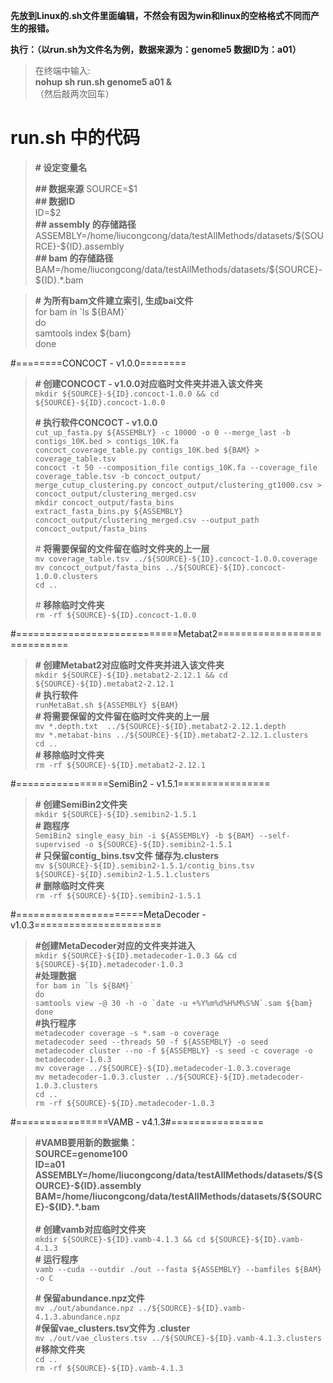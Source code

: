**先放到Linux的.sh文件里面编辑，不然会有因为win和linux的空格格式不同而产生的报错。**

**执行：（以run.sh为文件名为例，数据来源为：genome5 数据ID为：a01）**
>在终端中输入:  
>**nohup sh run.sh genome5 a01  &**  
（然后敲两次回车） 

# run.sh 中的代码

>**\# 设定变量名**
>
>**\## 数据来源** 
SOURCE=\$1      
**\## 数据ID**    
>ID=\$2   
**\## assembly 的存储路径**       
> ASSEMBLY=/home/liucongcong/data/testAllMethods/datasets/\${SOURCE}-\${ID}.assembly  
>**\## bam 的存储路径**
>BAM=/home/liucongcong/data/testAllMethods/datasets/\${SOURCE}-\${ID}.*.bam  

>**\# 为所有bam文件建立索引, 生成bai文件**  
>for bam in \`ls ${BAM}`  
>do  
samtools index \${bam}  
>done  

#========CONCOCT - v1.0.0========
>**\# 创建CONCOCT - v1.0.0对应临时文件夹并进入该文件夹**  
`mkdir ${SOURCE}-${ID}.concoct-1.0.0 && cd ${SOURCE}-${ID}.concoct-1.0.0`  
>  
>**\# 执行软件CONCOCT - v1.0.0**   
`cut_up_fasta.py ${ASSEMBLY} -c 10000 -o 0 --merge_last -b contigs_10K.bed > contigs_10K.fa`  
`concoct_coverage_table.py contigs_10K.bed ${BAM} > coverage_table.tsv`  
`concoct -t 50 --composition_file contigs_10K.fa --coverage_file coverage_table.tsv -b concoct_output/`  
`merge_cutup_clustering.py concoct_output/clustering_gt1000.csv > concoct_output/clustering_merged.csv`  
`mkdir concoct_output/fasta_bins`  
`extract_fasta_bins.py ${ASSEMBLY} concoct_output/clustering_merged.csv --output_path concoct_output/fasta_bins`  
>
>\# **将需要保留的文件留在临时文件夹的上一层**  
> `mv coverage_table.tsv ../${SOURCE}-${ID}.concoct-1.0.0.coverage`  
`mv concoct_output/fasta_bins ../${SOURCE}-${ID}.concoct-1.0.0.clusters`  
`cd ..`  
>  
>\# **移除临时文件夹**  
`rm -rf ${SOURCE}-${ID}.concoct-1.0.0`  

#============================Metabat2============================  
>**\# 创建Metabat2对应临时文件夹并进入该文件夹**  
`mkdir ${SOURCE}-${ID}.metabat2-2.12.1 && cd ${SOURCE}-${ID}.metabat2-2.12.1`  
**\# 执行软件**  
`runMetaBat.sh ${ASSEMBLY} ${BAM}`  
**\# 将需要保留的文件留在临时文件夹的上一层**  
`mv *.depth.txt  ../${SOURCE}-${ID}.metabat2-2.12.1.depth`  
`mv *.metabat-bins ../${SOURCE}-${ID}.metabat2-2.12.1.clusters`  
`cd ..`  
**\# 移除临时文件夹**  
`rm -rf ${SOURCE}-${ID}.metabat2-2.12.1`  

<!-- #======================SemiBin2-1.5.1============================
#==========(https://semibin.readthedocs.io/en/latest/usage/)====================
ASSEMBLY=/home/liucongcong/data/testAllMethods/datasets/${SOURCE}-${ID}.assembly
BAM=/home/liucongcong/data/testAllMethods/datasets/${SOURCE}-${ID}.*.bam
OUTPUT=${SOURCE}-${ID}.semibin2-1.5.1

#生成data.csv/data_split.csv
SemiBin2 generate_sequence_features_single -i ${ASSEMBLY} -b ${BAM} -o ${OUTPUT}
#SemiBin2 generate_cannot_links -i ${ASSEMBLY} -o ${OUTPUT} --taxonomy-annotation-tabl
#SemiBin2 generate_cannot_links -i ${ASSEMBLY} -o ${OUTPUT}

#生成model.h5cd
#SemiBin2 train --mode single -i ${ASSEMBLY} --data ${OUTPUT}/data.csv --data-split ${OUTPUT}/data_split.csv -c ${OUTPUT}/cannot/cannot.txt -o ${OUTPUT}
SemiBin2 train_self --data ${OUTPUT}/data.csv --data-split ${OUTPUT}/data_split.csv -o ${OUTPUT}

#生成Bin
SemiBin2 bin -i ${ASSEMBLY} --model ${OUTPUT}/model.h5 --data ${OUTPUT}/data.csv -o ${OUTPUT} -->

#================SemiBin2 - v1.5.1================  
<!-- 临时变量存储地
SOURCE=genome5
ID=a01
ASSEMBLY=/home/liucongcong/data/testAllMethods/datasets/${SOURCE}-${ID}.assembly
BAM=/home/liucongcong/data/testAllMethods/datasets/${SOURCE}-${ID}.*.bam 
-->
>**\# 创建SemiBin2文件夹**  
`mkdir ${SOURCE}-${ID}.semibin2-1.5.1 `  
**\# 跑程序**  
`SemiBin2 single_easy_bin -i ${ASSEMBLY} -b ${BAM} --self-supervised -o ${SOURCE}-${ID}.semibin2-1.5.1`  
**\# 只保留contig_bins.tsv文件 储存为.clusters**  
`mv ${SOURCE}-${ID}.semibin2-1.5.1/contig_bins.tsv ${SOURCE}-${ID}.semibin2-1.5.1.clusters`  
**\# 删除临时文件夹**  
`rm -rf ${SOURCE}-${ID}.semibin2-1.5.1`  


#======================MetaDecoder - v1.0.3======================  
>**\#创建MetaDecoder对应的文件夹并进入**  
>`mkdir ${SOURCE}-${ID}.metadecoder-1.0.3 && cd ${SOURCE}-${ID}.metadecoder-1.0.3`  
**\#处理数据**  
``for bam in `ls ${BAM}` ``  
`do`  
``samtools view -@ 30 -h -o `date -u +%Y%m%d%H%M%S%N`.sam ${bam}``  
`done`  
**\#执行程序**  
`metadecoder coverage -s *.sam -o coverage`  
`metadecoder seed --threads 50 -f ${ASSEMBLY} -o seed`  
`metadecoder cluster --no -f ${ASSEMBLY} -s seed -c coverage -o metadecoder-1.0.3`  
`mv coverage ../${SOURCE}-${ID}.metadecoder-1.0.3.coverage`  
`mv metadecoder-1.0.3.cluster ../${SOURCE}-${ID}.metadecoder-1.0.3.clusters`  
`cd ..`  
`rm -rf ${SOURCE}-${ID}.metadecoder-1.0.3`  


#================VAMB - v4.1.3#================  
<!-- 临时变量存储地
SOURCE=genome100
ID=a01
ASSEMBLY=/home/liucongcong/data/testAllMethods/datasets/${SOURCE}-${ID}.assembly
BAM=/home/liucongcong/data/testAllMethods/datasets/${SOURCE}-${ID}.*.bam 
-->
>**#VAMB要用新的数据集：**  
>**SOURCE=genome100  
ID=a01        
> ASSEMBLY=/home/liucongcong/data/testAllMethods/datasets/\${SOURCE}-\${ID}.assembly  
>BAM=/home/liucongcong/data/testAllMethods/datasets/\${SOURCE}-\${ID}.*.bam**  
\
**\# 创建vamb对应临时文件夹**  
`mkdir ${SOURCE}-${ID}.vamb-4.1.3 && cd ${SOURCE}-${ID}.vamb-4.1.3`  
**\# 运行程序**  
`vamb --cuda --outdir ./out --fasta ${ASSEMBLY} --bamfiles ${BAM} -o C`  
> <!-- **\# 保留abundance.npz文件，abundance.npz -> ${SOURCE}-${ID}.vamb-4.1.3.abundance.npz** 
> **/#保留vae_clusters.tsv文件，vae_clusters.tsv -> ${SOURCE}-${ID}.vamb-4.1.3.clusters**
> -->
>**\# 保留abundance.npz文件**  
`mv ./out/abundance.npz ../${SOURCE}-${ID}.vamb-4.1.3.abundance.npz`  
**\#保留vae_clusters.tsv文件为 .cluster**  
`mv ./out/vae_clusters.tsv ../${SOURCE}-${ID}.vamb-4.1.3.clusters`  
**\#移除文件夹**  
`cd ..`  
`rm -rf ${SOURCE}-${ID}.vamb-4.1.3`  


